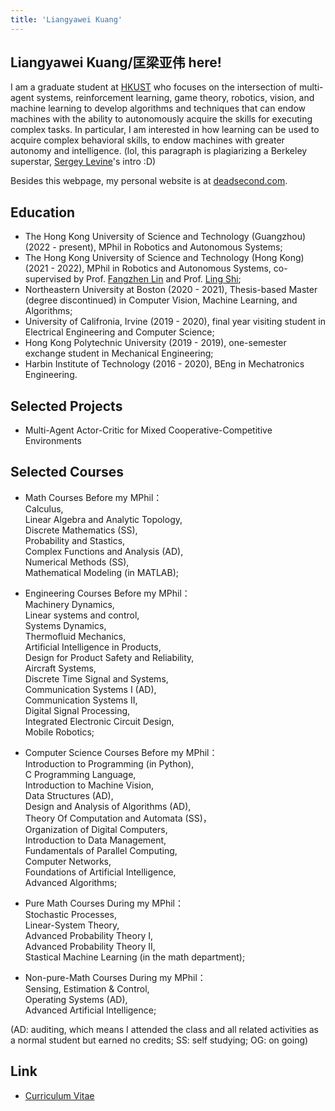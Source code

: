 ```yaml
---
title: 'Liangyawei Kuang'
---
```


## Liangyawei Kuang/匡梁亚伟 here! 
I am a graduate student at [HKUST](https://hkust.edu.hk/) who focuses on the intersection of multi-agent systems, reinforcement learning, game theory, robotics, vision, and machine learning to develop algorithms and techniques that can endow machines with the ability to autonomously acquire the skills for executing complex tasks. In particular, I am interested in how learning can be used to acquire complex behavioral skills, to endow machines with greater autonomy and intelligence. (lol, this paragraph is plagiarizing a Berkeley superstar, [Sergey Levine](http://people.eecs.berkeley.edu/~svlevine/)'s intro :D)

Besides this webpage, my personal website is at [deadsecond.com](https://www.deadsecond.com).

## Education
- The Hong Kong University of Science and Technology (Guangzhou) (2022 - present), MPhil in Robotics and Autonomous Systems;
- The Hong Kong University of Science and Technology (Hong Kong) (2021 - 2022), MPhil in Robotics and Autonomous Systems, co-supervised by Prof. [Fangzhen Lin](https://facultyprofiles.ust.hk/profiles.php?profile=fangzhen-lin-flin#researchinterest) and Prof. [Ling Shi](https://facultyprofiles.ust.hk/profiles.php?profile=ling-shi-eesling);
- Northeastern University at Boston (2020 - 2021), Thesis-based Master (degree discontinued) in Computer Vision, Machine Learning, and Algorithms;
- University of Califronia, Irvine (2019 - 2020), final year visiting student in Electrical Engineering and Computer Science;
- Hong Kong Polytechnic University (2019 - 2019), one-semester exchange student in Mechanical Engineering;
- Harbin Institute of Technology (2016 - 2020), BEng in Mechatronics Engineering.

## Selected Projects
- Multi-Agent Actor-Critic for Mixed Cooperative-Competitive Environments

## Selected Courses
- Math Courses Before my MPhil：  
Calculus,  
Linear Algebra and Analytic Topology,  
Discrete Mathematics (SS),  
Probability and Stastics,  
Complex Functions and Analysis (AD),  
Numerical Methods (SS),  
Mathematical Modeling (in MATLAB);

- Engineering Courses Before my MPhil：  
Machinery Dynamics,  
Linear systems and control,  
Systems Dynamics,  
Thermofluid Mechanics,  
Artificial Intelligence in Products,  
Design for Product Safety and Reliability,  
Aircraft Systems,  
Discrete Time Signal and Systems,  
Communication Systems I (AD),  
Communication Systems II,  
Digital Signal Processing,  
Integrated Electronic Circuit Design,  
Mobile Robotics;

- Computer Science Courses Before my MPhil：  
Introduction to Programming (in Python),    
C Programming Language,  
Introduction to Machine Vision,  
Data Structures (AD),  
Design and Analysis of Algorithms (AD),  
Theory Of Computation and Automata (SS)，  
Organization of Digital Computers,  
Introduction to Data Management,  
Fundamentals of Parallel Computing,  
Computer Networks,  
Foundations of Artificial Intelligence,  
Advanced Algorithms;

- Pure Math Courses During my MPhil：  
Stochastic Processes,  
Linear-System Theory,  
Advanced Probability Theory I,  
Advanced Probability Theory II,  
Stastical Machine Learning (in the math department);

- Non-pure-Math Courses During my MPhil：  
Sensing, Estimation & Control,  
Operating Systems (AD),  
Advanced Artificial Intelligence;

(AD: auditing, which means I attended the class and all related activities as a normal student but earned no credits; SS: self studying; OG: on going)

## Link
- [Curriculum Vitae](https://github.com/klyw1998/LiangyaweiKuang/blob/gh-pages/cv.pdf)
